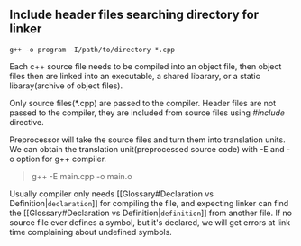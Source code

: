 ## Include header files searching directory for linker
```
g++ -o program -I/path/to/directory *.cpp
```

Each c++ source file needs to be compiled into an object file, then object files then are linked into an executable, a shared libarary, or a static libaray(archive of object files).

Only source files(\*.cpp) are passed to the compiler. Header files are not passed to the compiler, they are included from source files using *#include* directive.

Preprocessor will take the source files and turn them into translation units. We can obtain the translation unit(preprocessed source code) with -E and -o option for g++ compiler.
>g++ -E main.cpp -o main.o

Usually compiler only needs [[Glossary#Declaration vs Definition|`declaration`]]  for compiling the file, and expecting linker can find the [[Glossary#Declaration vs Definition|`definition`]] from another file. If no source file ever defines a symbol, but it's declared, we will get errors at link time complaining about undefined symbols.